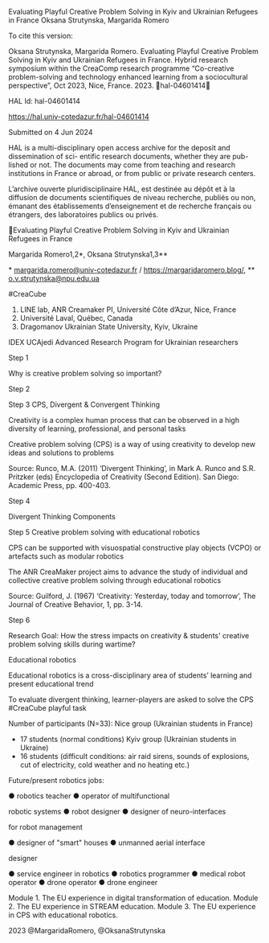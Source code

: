 Evaluating Playful Creative Problem Solving in Kyiv
and Ukrainian Refugees in France
Oksana Strutynska, Margarida Romero

To cite this version:

Oksana Strutynska, Margarida Romero. Evaluating Playful Creative Problem Solving in Kyiv and
Ukrainian Refugees in France. Hybrid research symposium within the CreaComp research programme
“Co-creative problem-solving and technology enhanced learning from a sociocultural perspective”, Oct
2023, Nice, France. 2023. ￿hal-04601414￿

HAL Id: hal-04601414

https://hal.univ-cotedazur.fr/hal-04601414

Submitted on 4 Jun 2024

HAL is a multi-disciplinary open access
archive for the deposit and dissemination of sci-
entific research documents, whether they are pub-
lished or not. The documents may come from
teaching and research institutions in France or
abroad, or from public or private research centers.

L’archive ouverte pluridisciplinaire HAL, est
destinée au dépôt et à la diffusion de documents
scientifiques de niveau recherche, publiés ou non,
émanant des établissements d’enseignement et de
recherche français ou étrangers, des laboratoires
publics ou privés.

Evaluating Playful Creative Problem Solving 
in Kyiv and Ukrainian Refugees in France

Margarida Romero1,2\*, Oksana Strutynska1,3\*\*

\* margarida.romero@univ-cotedazur.fr / https://margaridaromero.blog/, 
\*\* o.v.strutynska@npu.edu.ua

#CreaCube 

1. LINE lab, ANR Creamaker PI, Université Côte d’Azur, Nice, France
2. Université Laval, Québec, Canada
3. Dragomanov Ukrainian State University, Kyiv, Ukraine

IDEX UCAjedi 
Advanced 
Research Program 
for Ukrainian 
researchers

Step 1

Why is creative problem 
solving so important?

Step 2

Step 3 CPS, Divergent & Convergent Thinking

Creativity is a complex 
human process that can be 
observed in a high diversity 
of learning, professional, and 
personal tasks

Creative problem 
solving (CPS) is a way of 
using creativity to develop 
new ideas and solutions to 
problems

Source: Runco, M.A. (2011) ‘Divergent Thinking’, in Mark A. Runco and S.R. Pritzker (eds) 
Encyclopedia of Creativity (Second Edition). San Diego: Academic Press, pp. 400-403.

Step 4

Divergent Thinking 
Components

Step 5 Creative problem solving with educational robotics

CPS can be supported with 
visuospatial constructive play 
objects (VCPO) or artefacts 
such as modular robotics

The ANR CreaMaker 
project aims to advance 
the study of individual 
and collective creative 
problem solving through 
educational robotics

Source: Guilford, J. (1967) ‘Creativity: Yesterday, today and tomorrow’, The Journal 
of Creative Behavior, 1, pp. 3-14.

Step 6

Research Goal:
How the stress impacts on creativity & 
students' creative problem solving skills
 during wartime?

Educational robotics

Educational robotics 
is a cross-disciplinary area of students’ 
learning and present educational trend

To evaluate divergent thinking, 
learner-players are asked to solve 
the CPS #CreaCube playful 
task

Number of participants (N=33):
Nice group (Ukrainian students in France) 
- 17 students (normal conditions)
Kyiv group (Ukrainian students in Ukraine)
 - 16 students (difficult conditions: air raid 
sirens, sounds of explosions, cut of 
electricity, cold weather and no heating etc.)

Future/present 
robotics jobs:

● robotics teacher
● operator of multifunctional 

robotic systems
● robot designer
● designer of neuro-interfaces 

for robot management

● designer of "smart" houses
● unmanned aerial interface 

designer

● service engineer in robotics
● robotics programmer
● medical robot operator
● drone operator
● drone engineer

Module 1. The EU experience 
in digital transformation of 
education.
Module 2. The EU experience 
in STREAM education. 
Module 3. The EU experience 
in CPS with educational 
robotics.

 2023 @MargaridaRomero, @OksanaStrutynska

 
